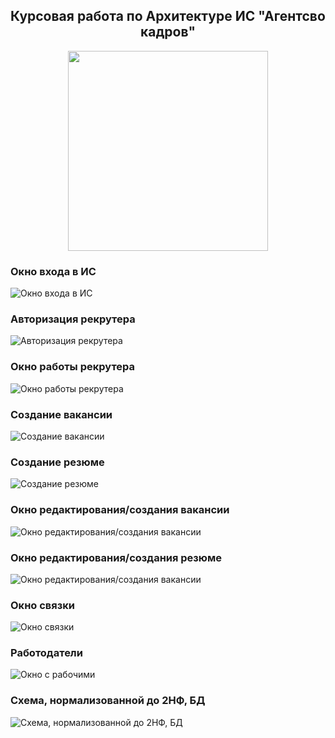 <section align="center">
  <h1>Курсовая работа по Архитектуре ИС "Агентсво кадров"</h1>
  <img style="width:320px;"src="image\agenstvoKadrov.png"></img>
</section>

### Окно входа в ИС
![Окно входа в ИС](image/SignIn1.jpg)

### Авторизация рекрутера
![Авторизация рекрутера](image/SignIn.jpg)

### Окно работы рекрутера
![Окно работы рекрутера](image/Rec_form.jpg)

### Создание вакансии
![Создание вакансии](image/CreateVacansion.jpg)

### Создание резюме
![Создание резюме](image/CreateResume.jpg)

### Окно редактирования/создания вакансии
![Окно редактирования/создания вакансии](image/CreateEditVacansion.jpg)

### Окно редактирования/создания резюме
![Окно редактирования/создания вакансии](image/CreateEditResume.jpg)

### Окно связки
![Окно связки](image/Link.jpg)

### Работодатели
![Окно с рабочими](image/ListEmployer.jpg)

### Схема, нормализованной до 2НФ, БД
![Схема, нормализованной до 2НФ, БД](image/SchemaDB.jpg)